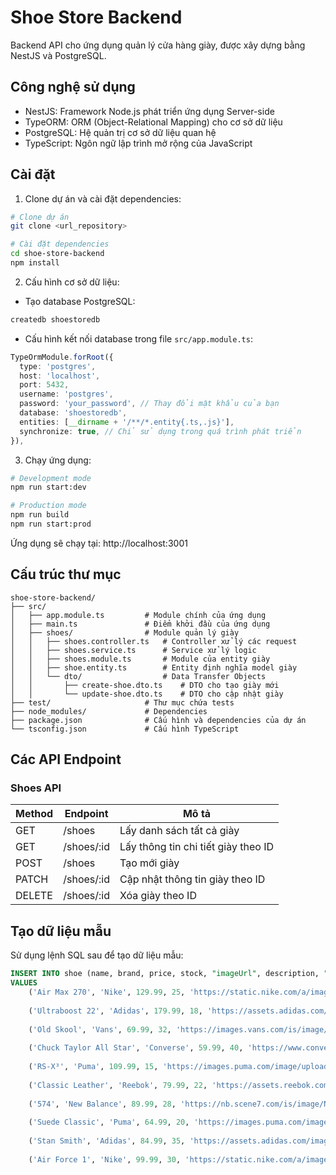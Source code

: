 # Shoe Store Backend

Backend API cho ứng dụng quản lý cửa hàng giày, được xây dựng bằng NestJS và PostgreSQL.

## Công nghệ sử dụng

- NestJS: Framework Node.js phát triển ứng dụng Server-side
- TypeORM: ORM (Object-Relational Mapping) cho cơ sở dữ liệu
- PostgreSQL: Hệ quản trị cơ sở dữ liệu quan hệ
- TypeScript: Ngôn ngữ lập trình mở rộng của JavaScript

## Cài đặt

1. Clone dự án và cài đặt dependencies:

```bash
# Clone dự án
git clone <url_repository>

# Cài đặt dependencies
cd shoe-store-backend
npm install
```

2. Cấu hình cơ sở dữ liệu:

- Tạo database PostgreSQL:

```bash
createdb shoestoredb
```

- Cấu hình kết nối database trong file `src/app.module.ts`:

```typescript
TypeOrmModule.forRoot({
  type: 'postgres',
  host: 'localhost',
  port: 5432,
  username: 'postgres',
  password: 'your_password', // Thay đổi mật khẩu của bạn
  database: 'shoestoredb',
  entities: [__dirname + '/**/*.entity{.ts,.js}'],
  synchronize: true, // Chỉ sử dụng trong quá trình phát triển
}),
```

3. Chạy ứng dụng:

```bash
# Development mode
npm run start:dev

# Production mode
npm run build
npm run start:prod
```

Ứng dụng sẽ chạy tại: http://localhost:3001

## Cấu trúc thư mục

```
shoe-store-backend/
├── src/
│   ├── app.module.ts         # Module chính của ứng dụng
│   ├── main.ts               # Điểm khởi đầu của ứng dụng
│   ├── shoes/                # Module quản lý giày
│   │   ├── shoes.controller.ts   # Controller xử lý các request
│   │   ├── shoes.service.ts      # Service xử lý logic
│   │   ├── shoes.module.ts       # Module của entity giày
│   │   ├── shoe.entity.ts        # Entity định nghĩa model giày
│   │   └── dto/                  # Data Transfer Objects
│   │       ├── create-shoe.dto.ts    # DTO cho tạo giày mới
│   │       └── update-shoe.dto.ts    # DTO cho cập nhật giày
├── test/                     # Thư mục chứa tests
├── node_modules/             # Dependencies
├── package.json              # Cấu hình và dependencies của dự án
└── tsconfig.json             # Cấu hình TypeScript
```

## Các API Endpoint

### Shoes API

| Method | Endpoint        | Mô tả                                    |
|--------|----------------|------------------------------------------|
| GET    | /shoes         | Lấy danh sách tất cả giày                |
| GET    | /shoes/:id     | Lấy thông tin chi tiết giày theo ID      |
| POST   | /shoes         | Tạo mới giày                             |
| PATCH  | /shoes/:id     | Cập nhật thông tin giày theo ID          |
| DELETE | /shoes/:id     | Xóa giày theo ID                         |

## Tạo dữ liệu mẫu

Sử dụng lệnh SQL sau để tạo dữ liệu mẫu:

```sql
INSERT INTO shoe (name, brand, price, stock, "imageUrl", description, "isAvailable", "createdAt")
VALUES
    ('Air Max 270', 'Nike', 129.99, 25, 'https://static.nike.com/a/images/t_PDP_1280_v1/f_auto,q_auto:eco/skwgyqrbfzhu6uyeh0gg/air-max-270-shoes-V4DfZQ.png', 'Giày Nike Air Max 270 với đệm khí cao cấp mang lại sự thoải mái cả ngày.', true, CURRENT_TIMESTAMP),
    
    ('Ultraboost 22', 'Adidas', 179.99, 18, 'https://assets.adidas.com/images/h_840,f_auto,q_auto,fl_lossy,c_fill,g_auto/fbaf991a78bc4896a3e9ad7800abcec6_9366/Ultraboost_22_Shoes_Black_GZ0127_01_standard.jpg', 'Giày chạy bộ Adidas Ultraboost 22 với công nghệ Boost hoàn trả năng lượng.', true, CURRENT_TIMESTAMP),
    
    ('Old Skool', 'Vans', 69.99, 32, 'https://images.vans.com/is/image/VansEU/VN000D3HY28-HERO?$583x583$', 'Giày trượt ván Vans Old Skool cổ điển với thiết kế biểu tượng và độ bền cao.', true, CURRENT_TIMESTAMP),
    
    ('Chuck Taylor All Star', 'Converse', 59.99, 40, 'https://www.converse.com/dw/image/v2/BCZC_PRD/on/demandware.static/-/Sites-cnv-master-catalog/default/dw7a3cbd1c/images/a_107/M9160_A_107X1.jpg', 'Giày Converse Chuck Taylor All Star cao cổ với thiết kế vượt thời gian.', true, CURRENT_TIMESTAMP),
    
    ('RS-X³', 'Puma', 109.99, 15, 'https://images.puma.com/image/upload/f_auto,q_auto,b_rgb:fafafa,w_2000,h_2000/global/373308/06/sv01/fnd/PNA/fmt/png/RS-X%C2%B3-Puzzle-Men%27s-Sneakers', 'Giày thể thao Puma RS-X³ với thiết kế retro chunky và công nghệ Running System.', true, CURRENT_TIMESTAMP),
    
    ('Classic Leather', 'Reebok', 79.99, 22, 'https://assets.reebok.com/images/h_840,f_auto,q_auto:sensitive,fl_lossy,c_fill,g_auto/e21e6ce4dc0f43c89688a8be0105954c_9366/Classic_Leather_Shoes_White_49799_01_standard.jpg', 'Giày Reebok Classic Leather với chất liệu da cao cấp và thiết kế tối giản.', true, CURRENT_TIMESTAMP),
    
    ('574', 'New Balance', 89.99, 28, 'https://nb.scene7.com/is/image/NB/ml574evg_nb_02_i?$pdpflexf2$&wid=440&hei=440', 'Giày New Balance 574 cổ điển với đệm ENCAP mang lại sự thoải mái và ổn định.', true, CURRENT_TIMESTAMP),
    
    ('Suede Classic', 'Puma', 64.99, 20, 'https://images.puma.com/image/upload/f_auto,q_auto,b_rgb:fafafa,w_750,h_750/global/374915/01/sv01/fnd/IND/fmt/png/Suede-Classic-XXI-Men%27s-Sneakers', 'Giày Puma Suede Classic với chất liệu da lộn cao cấp và phong cách retro.', true, CURRENT_TIMESTAMP),
    
    ('Stan Smith', 'Adidas', 84.99, 35, 'https://assets.adidas.com/images/h_840,f_auto,q_auto,fl_lossy,c_fill,g_auto/68ae7ea7849b43eca70aac1e00f5146d_9366/Stan_Smith_Shoes_White_FX5502_01_standard.jpg', 'Giày tennis Adidas Stan Smith với thiết kế tối giản và chất liệu da cao cấp.', true, CURRENT_TIMESTAMP),
    
    ('Air Force 1', 'Nike', 99.99, 30, 'https://static.nike.com/a/images/t_PDP_1280_v1/f_auto,q_auto:eco/b7d9211c-26e7-431a-ac24-b0540fb3c00f/air-force-1-07-shoes-p7cQrS.png', 'Giày Nike Air Force 1 biểu tượng với thiết kế không bao giờ lỗi thời.', true, CURRENT_TIMESTAMP);
```

